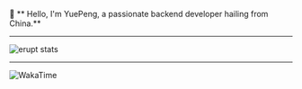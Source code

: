 🚀 ** Hello, I'm YuePeng, a passionate backend developer hailing from China.**

---

 ![erupt stats](https://github-readme-stats.vercel.app/api?username=erupts&show_icons=true&title_color=fff&icon_color=79ff97&text_color=9f9f9f&bg_color=151515&hide_border=false)

---

![WakaTime](https://wakatime.com/share/@your_wakatime_username/your_project_id.svg)
